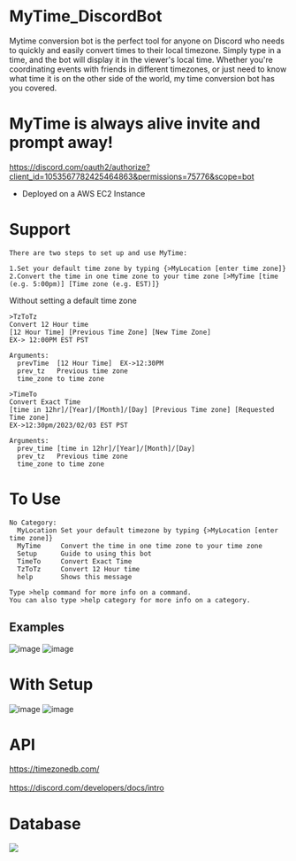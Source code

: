 # MyTime_DiscordBot

Mytime conversion bot is the perfect tool for anyone on Discord who needs to quickly and easily convert times to their local timezone. Simply type in a time, and the bot will display it in the viewer's local time. Whether you're coordinating events with friends in different timezones, or just need to know what time it is on the other side of the world, my time conversion bot has you covered.

# MyTime is always alive invite and prompt away!
https://discord.com/oauth2/authorize?client_id=1053567782425464863&permissions=75776&scope=bot
- Deployed on a AWS EC2 Instance

# Support
```
There are two steps to set up and use MyTime:

1.Set your default time zone by typing {>MyLocation [enter time zone]}
2.Convert the time in one time zone to your time zone [>MyTime [time (e.g. 5:00pm)] [Time zone (e.g. EST)]}
```
Without setting a default time zone
```
>TzToTz
Convert 12 Hour time
[12 Hour Time] [Previous Time Zone] [New Time Zone]
EX-> 12:00PM EST PST

Arguments:
  prevTime  [12 Hour Time]  EX->12:30PM
  prev_tz   Previous time zone
  time_zone to time zone
```
```
>TimeTo
Convert Exact Time
[time in 12hr]/[Year]/[Month]/[Day] [Previous Time zone] [Requested Time zone]
EX->12:30pm/2023/02/03 EST PST

Arguments:
  prev_time [time in 12hr]/[Year]/[Month]/[Day]
  prev_tz   Previous time zone
  time_zone to time zone   
```
# To Use
```
No Category:
  MyLocation Set your default timezone by typing {>MyLocation [enter time zone]}
  MyTime     Convert the time in one time zone to your time zone
  Setup      Guide to using this bot
  TimeTo     Convert Exact Time
  TzToTz     Convert 12 Hour time
  help       Shows this message

Type >help command for more info on a command.
You can also type >help category for more info on a category.
```
## Examples
![image](https://user-images.githubusercontent.com/78048789/210300457-4179de63-6acb-4602-8f99-a84bf5fb1d78.png)
![image](https://user-images.githubusercontent.com/78048789/210300591-827f83dd-b3dd-4a52-a67c-b0363308bbfa.png)

# With Setup
![image](https://user-images.githubusercontent.com/78048789/210300649-e3241033-6bfc-4352-8b03-c8d376491f20.png)
![image](https://user-images.githubusercontent.com/78048789/210300673-178017bf-f9d1-4e87-8331-c142b5840685.png)

# API
https://timezonedb.com/
<br></br>
https://discord.com/developers/docs/intro

# Database
<p align="left">
  <img src="https://miro.medium.com/max/700/1*vlaWAXinx8flFp5ZsytpGg.png"/>
</p>
